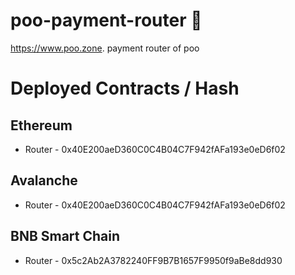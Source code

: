 # poo-payment-router 💩
https://www.poo.zone. payment router of poo 
# Deployed Contracts / Hash
## Ethereum
- Router - 0x40E200aeD360C0C4B04C7F942fAFa193e0eD6f02
## Avalanche
- Router - 0x40E200aeD360C0C4B04C7F942fAFa193e0eD6f02
## BNB Smart Chain
- Router - 0x5c2Ab2A3782240FF9B7B1657F9950f9aBe8dd930
